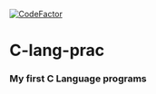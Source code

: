 [![CodeFactor](https://www.codefactor.io/repository/github/sapt-pal/c-lang-prac/badge)](https://www.codefactor.io/repository/github/sapt-pal/c-lang-prac)
# C-lang-prac
### My first C Language programs
